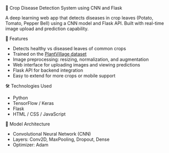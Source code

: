 🌿 Crop Disease Detection System using CNN and Flask

A deep learning web app that detects diseases in crop leaves (Potato, Tomato, Pepper Bell) using a CNN model and Flask API. Built with real-time image upload and prediction capability.

 📌 Features

- Detects healthy vs diseased leaves of common crops
- Trained on the [PlantVillage dataset](https://www.kaggle.com/datasets/emmarex/plantdisease)
- Image preprocessing: resizing, normalization, and augmentation
- Web interface for uploading images and viewing predictions
- Flask API for backend integration
- Easy to extend for more crops or mobile support

🛠️ Technologies Used

- Python
- TensorFlow / Keras
- Flask
- HTML / CSS / JavaScript


🧠 Model Architecture

- Convolutional Neural Network (CNN)
- Layers: Conv2D, MaxPooling, Dropout, Dense
- Optimizer: Adam



